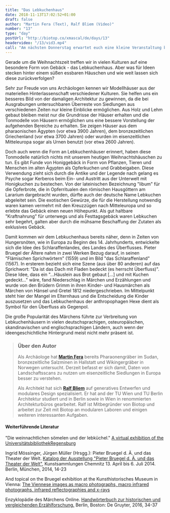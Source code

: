 ```yaml
---
title: "Das Lebkuchenhaus"
date: 2018-11-13T17:02:52+01:00
draft: false
author: "Martin Fera (Text), Ralf Bliem (Video)"
number: "13"
type: "day"
postUrl: "http://biotop.co/xmascal/de/days/13"
headervideo: "/13/vid3.mp4"
call: "Am nächsten Donnerstag erwartet euch eine kleine Veranstaltung bei uns im Büro. Kommt vorbei und nutzt die Möglichkeit, euch mit uns auszutauschen!"
---
```

Gerade um die Weihnachtszeit treffen wir in vielen Kulturen auf eine besondere Form von Gebäck - das Lebkuchenhaus. Aber was für Ideen stecken hinter einem süßen essbaren Häuschen und wie weit lassen sich diese zurückverfolgen?

Sehr zur Freude von uns Archäologen kennen wir Modellhäuser aus der materiellen Hinterlassenschaft verschiedener Kulturen. Sie helfen uns ein besseres Bild von der damaligen Architektur zu gewinnen, da die bei Ausgrabungen untersuchbaren Überreste von Siedlungen aus verschiedenen Zeiten nur kleine Einblicke ermöglichen. Aus Holz und Lehm gebaut bleiben meist nur die Grundrisse der Häuser erhalten und die Tonmodelle von Häusern ermöglichen uns eine bessere Vorstellung der aufgehenden Bereiche zu erhalten. Sie zeigen Häuser aus dem pharaonischen Ägypten (vor etwa 3900 Jahren), dem bronzezeitlichen Griechenland (vor etwa 3700 Jahren) oder wurden im eisenzeitlichen Mitteleuropa sogar als Urnen benutzt (vor etwa 2600 Jahren).

Doch auch wenn die Form an Lebkuchenhäuser erinnert, haben diese Tonmodelle natürlich nichts mit unserem heutigen Weihnachtshäuschen zu tun. Es gibt Funde von Honiggebäck in Form von Pflanzen, Tieren und Menschen im alten Ägypten als Opferkuchen und Grabbeigaben. Diese Verwendung zieht sich durch die Antike und der Legende nach gelang es Psyche sogar Kerberos beim Ein- und Austritt aus der Unterwelt mit Honigkuchen zu bestechen. Von der lateinischen Bezeichnung "libum" für die Opferbrote, die in Opferritualen den römischen Hausgöttern am Lararium dargebracht wurden, dürfte auch der deutsche Name Lebkuchen abgeleitet sein. Die exotischen Gewürze, die für die Herstellung notwendig waren kamen vermehrt mit den Kreuzzügen nach Mitteleuropa und so erlebte das Gebäck einen neuen Höhepunkt. Als gut haltbare "Kraftnahrung" für unterwegs und als Festtagsgebäck waren Lebkuchen sehr begehrt, galten aber durch die mühsame Beschaffung der Zutaten als exklusives Gebäck.

Damit kommen wir dem Lebkuchenhaus bereits näher, denn in Zeiten von Hungersnöten, wie in Europa zu Beginn des 14. Jahrhunderts, entwickelte sich die Idee des Schlaraffenlandes, des Landes des Überflusses. Pieter Bruegel der Ältere nahm in zwei Werken Bezug darauf, in seinen "Flämischen Sprichwörtern" (1559) und im Bild "das Schlaraffenland" (1567). In ersterem bezieht sich eine Szene (aus über 80 anderen) auf das Sprichwort: "Da ist das Dach mit Fladen bedeckt (es herrscht Überfluss)". Diese Idee, dass ein "...Häuslein aus Brot gebaut [...] und mit Kuchen gedeckt..." wäre, fand Niederschlag in Märchen und Erzählungen und wurde von den Brüdern Grimm in ihren Kinder- und Hausmärchen als Märchen von Hänsel und Gretel 1812 niedergeschrieben. Im Mittelpunkt steht hier der Mangel im Elternhaus und die Entscheidung die Kinder auszusetzen und das Lebkuchenhaus der anthropophagen Hexe dient als Symbol für den Überfluss als Gegenpol.

Die große Popularität des Märchens führte zur Verbreitung von Lebkuchenhäusern in vielen deutschsprachigen, osteuropäischen, skandinavischen und englischsprachigen Ländern, auch wenn der ideengeschichtliche Hintergrund meist nicht mehr präsent ist.

<!--more-->  

> ### Über den Autor
> Als Archäologe hat **[Martin Fera](http://biotop.co/de/person/martin-fera/)** bereits Pharaonengräber im Sudan, bronzezeitliche Salzminen in Hallstatt und Wikingergräber in Norwegen untersucht. Derzeit befasst er sich damit, Daten von Landschaftsscans zu nutzen um eisenzeitliche Siedlungen in Europa besser zu verstehen.
>
> Als Architekt hat sich **[Ralf Bliem](http://biotop.co/en/person/ralf-bliem/)** auf generatives Entwerfen und modulares Design spezialisiert. Er hat and der TU Wien und TU Berlin Architektur studiert und in Berlin sowie in Wien in renommierten Architekturbüros gearbeitet. Ralf ist Mitbegründer von Biotop und arbeitet zur Zeit mit Biotop an modularen Laboren und einigen weiteren interessanten Aufgaben.

#### Weiterführende Literatur

"Die weinnachtlichen sömelen und der lebküchel." [A virtual exhibition of the UniversitätsbibliothekRegensburg](https://www.uni-regensburg.de/bibliothek/katharinenspital/lebkuchen/)

Ingrid Mössinger, Jürgen Müller (Hrsgg.): Pieter Bruegel d. Ä. und das Theater der Welt. [Katalog der Ausstellung "Pieter Bruegel d. Ä. und das Theater der Welt"](http://archiv.ub.uni-heidelberg.de/artdok/5289/1/Mueller_Pieter_Bruegel_d_A_und_das_Theate_der_Welt_2014.pdf), Kunstsammlungen Chemnitz 13. April bis 6. Juli 2014. Berlin, München, 2014, 14-23

And topical on the Bruegel exhibition at the Kunsthistorisches Museum in Vienna:
[The Viennese images as macro photographs, macro infrared photographs, infrared reflectographies and x-rays](http://www.insidebruegel.net/#p/v=udhome&lan=de&a=1011)

Enzyklopädie des Märchens Online. [Handwörterbuch zur historischen und vergleichenden Erzählforschung.](https://www.degruyter.com/view/db/emo) Berlin, Boston: De Gruyter, 2016, 34-37
